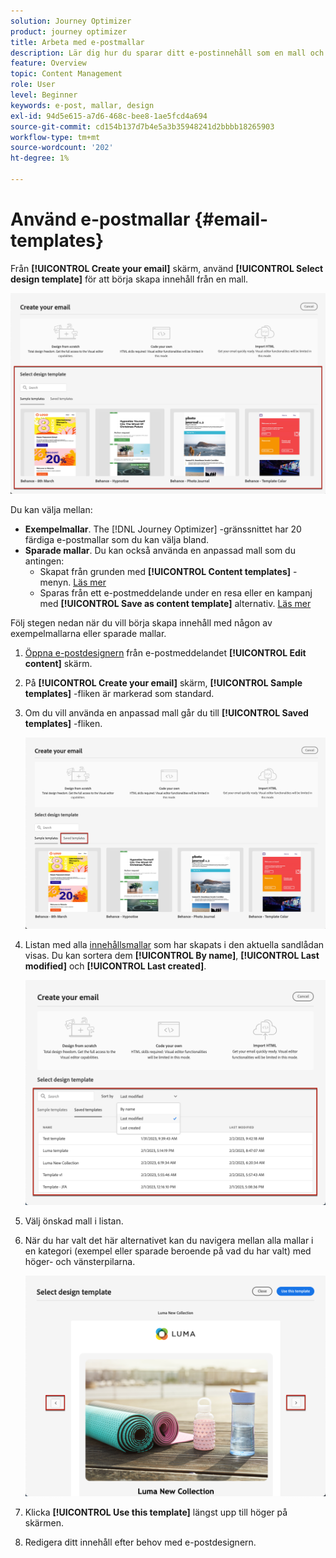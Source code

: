 ```yaml
---
solution: Journey Optimizer
product: journey optimizer
title: Arbeta med e-postmallar
description: Lär dig hur du sparar ditt e-postinnehåll som en mall och återanvänder det i Journey Optimizer
feature: Overview
topic: Content Management
role: User
level: Beginner
keywords: e-post, mallar, design
exl-id: 94d5e615-a7d6-468c-bee8-1ae5fcd4a694
source-git-commit: cd154b137d7b4e5a3b35948241d2bbbb18265903
workflow-type: tm+mt
source-wordcount: '202'
ht-degree: 1%

---
```


# Använd e-postmallar {#email-templates}

Från **[!UICONTROL Create your email]** skärm, använd **[!UICONTROL Select design template]** för att börja skapa innehåll från en mall.

![](assets/email_designer-templates.png)

Du kan välja mellan:
* **Exempelmallar**. The [!DNL Journey Optimizer] -gränssnittet har 20 färdiga e-postmallar som du kan välja bland.
* **Sparade mallar**. Du kan också använda en anpassad mall som du antingen:
   * Skapat från grunden med **[!UICONTROL Content templates]** -menyn. [Läs mer](content-templates.md#create-template-from-scratch)
   * Sparas från ett e-postmeddelande under en resa eller en kampanj med **[!UICONTROL Save as content template]** alternativ. [Läs mer](content-templates.md#save-as-template)

Följ stegen nedan när du vill börja skapa innehåll med någon av exempelmallarna eller sparade mallar.

1. [Öppna e-postdesignern](get-started-email-design.md) från e-postmeddelandet **[!UICONTROL Edit content]** skärm.

1. På **[!UICONTROL Create your email]** skärm, **[!UICONTROL Sample templates]** -fliken är markerad som standard.

1. Om du vill använda en anpassad mall går du till **[!UICONTROL Saved templates]** -fliken.

   ![](assets/email_designer-saved-templates-tab.png)

1. Listan med alla [innehållsmallar](content-templates.md#create-content-templates) som har skapats i den aktuella sandlådan visas. Du kan sortera dem **[!UICONTROL By name]**, **[!UICONTROL Last modified]** och **[!UICONTROL Last created]**.

   ![](assets/email_designer-saved-templates-filter.png)

1. Välj önskad mall i listan.

1. När du har valt det här alternativet kan du navigera mellan alla mallar i en kategori (exempel eller sparade beroende på vad du har valt) med höger- och vänsterpilarna.

   ![](assets/email_designer-saved-templates-navigate.png)

1. Klicka **[!UICONTROL Use this template]** längst upp till höger på skärmen.

1. Redigera ditt innehåll efter behov med e-postdesignern.
